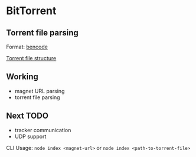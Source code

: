 # BitTorrent

## Torrent file parsing

Format: [bencode](https://en.wikipedia.org/wiki/Bencode#Encoding_algorithm)

[Torrent file structure](https://en.wikipedia.org/wiki/Torrent_file#File_structure)

## Working

- magnet URL parsing
- torrent file parsing

## Next TODO

- tracker communication
- UDP support

CLI Usage: `node index <magnet-url>` or `node index <path-to-torrent-file>`
